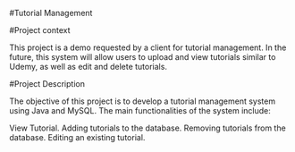 #Tutorial Management

#Project context

This project is a demo requested by a client for tutorial management. In the future, this system will allow users to 
upload and view tutorials similar to Udemy, as well as edit and delete tutorials.

#Project Description

The objective of this project is to develop a tutorial management system using Java and MySQL. The main functionalities 
of the system include:

View Tutorial.
Adding tutorials to the database.
Removing tutorials from the database.
Editing an existing tutorial.